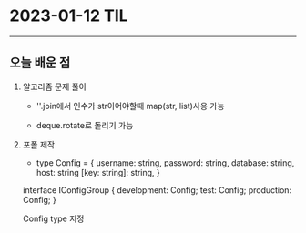 # 2023-01-12 TIL

---

## 오늘 배운 점

1. 알고리즘 문제 풀이
    - ''.join에서 인수가 str이어야할때 map(str, list)사용 가능

    - deque.rotate로 돌리기 가능

2. 포폴 제작
    - type Config = {
        username: string,
        password: string,
        database: string,
        host: string
        [key: string]: string,
    }
    
    interface IConfigGroup {
        development: Config;
        test: Config;
        production: Config;
    }

    Config type 지정